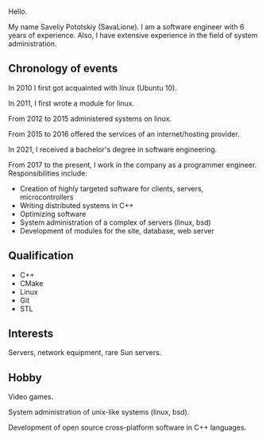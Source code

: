 Hello.

My name Saveliy Pototskiy (SavaLione).
I am a software engineer with 6 years of experience.
Also, I have extensive experience in the field of system administration.

## Chronology of events
In 2010 I first got acquainted with linux (Ubuntu 10).

In 2011, I first wrote a module for linux.

From 2012 to 2015 administered systems on linux.

From 2015 to 2016 offered the services of an internet/hosting provider.

In 2021, I received a bachelor's degree in software engineering.

From 2017 to the present, I work in the company as a programmer engineer. Responsibilities include:
* Creation of highly targeted software for clients, servers, microcontrollers
* Writing distributed systems in C++
* Optimizing software
* System administration of a complex of servers (linux, bsd)
* Development of modules for the site, database, web server

## Qualification

* C++
* CMake
* Linux
* Git
* STL

[//]: <> (* OpenMP)
[//]: <> (* MPI)
[//]: <> (* Software development for STM32 microcontrollers)
[//]: <> (* Creation of electronic circuits)
[//]: <> (* PCB tracing)

## Interests

Servers, network equipment, rare Sun servers.

[//]: <> (Writing technical documentation.)

[//]: <> (Radio electronics. Development of circuits, tracing of printed circuit boards.)

## Hobby

Video games.

System administration of unix-like systems (linux, bsd).

Development of open source cross-platform software in C++ languages.
